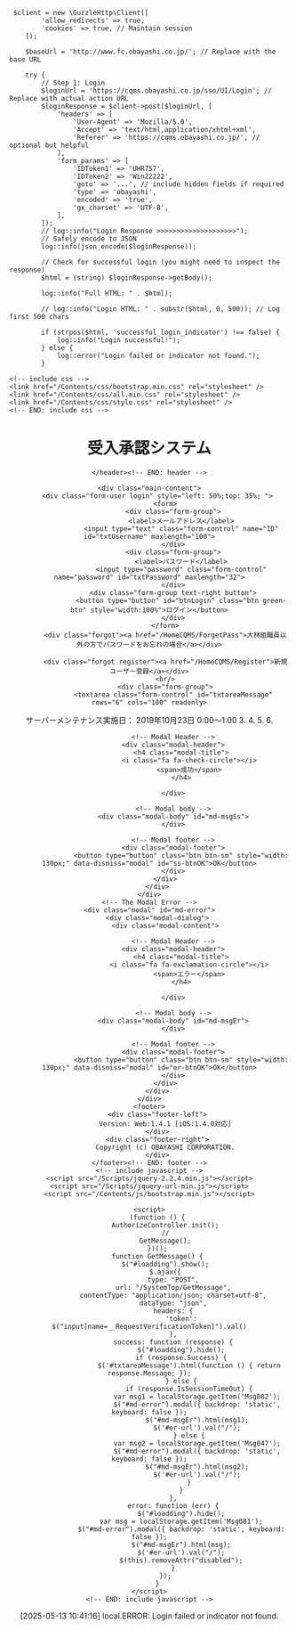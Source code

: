      $client = new \GuzzleHttp\Client([
            'allow_redirects' => true,
            'cookies' => true, // Maintain session
        ]);

        $baseUrl = 'http://www.fc.obayashi.co.jp/'; // Replace with the base URL

        try {
            // Step 1: Login
            $loginUrl = 'https://cqms.obayashi.co.jp/sso/UI/Login'; // Replace with actual action URL
            $loginResponse = $client->post($loginUrl, [
                'headers' => [
                    'User-Agent' => 'Mozilla/5.0',
                    'Accept' => 'text/html,application/xhtml+xml',
                    'Referer' => 'https://cqms.obayashi.co.jp/', // optional but helpful
                ],
                'form_params' => [
                    'IDToken1' => 'UHR757',
                    'IDToken2' => 'Win22222',
                    'goto' => '...', // include hidden fields if required
                    'type' => 'obayashi',
                    'encoded' => 'true',
                    'gx_charset' => 'UTF-8',
                ],
            ]);
            // log::info("Login Response >>>>>>>>>>>>>>>>>>>>");
            // Safely encode to JSON
            log::info(json_encode($loginResponse));

            // Check for successful login (you might need to inspect the response)
            $html = (string) $loginResponse->getBody();

            log::info("Full HTML: " . $html);

            // log::info("Login HTML: " . substr($html, 0, 500)); // Log first 500 chars

            if (strpos($html, 'successful_login_indicator') !== false) {
                log::info("Login successful!");
            } else {
                log::error("Login failed or indicator not found.");
            }

  
<input name="__RequestVerificationToken" type="hidden" value="pIpn-l9VYaB-GLzYK7q9C8dtNKbqD1eAtO4JgpxlLJjPzbBGwlMfLTXXhn-2zMRXEXfBE3RppFehBX58lTfuOl_frclIOeiELh-NqvlByg81" />

<html>
<head>
    <meta charset="utf-8">
    <meta http-equiv="X-UA-Compatible" content="IE=edge">
    <title>ログイン</title>

    <!-- include css -->
    <link href="/Contents/css/bootstrap.min.css" rel="stylesheet" />
    <link href="/Contents/css/all.min.css" rel="stylesheet" />
    <link href="/Contents/css/style.css" rel="stylesheet" />
    <!-- END: include css -->
</head>
<body>
    <header>
        <h1 class="title">受入承認システム</h1>
        
        
    </header><!-- END: header -->

    <div class="main-content">
        <div class="form-user login" style="left: 50%;top: 35%; ">
            <form>
                <div class="form-group">
                    <label>メールアドレス</label>
                    <input type="text" class="form-control" name="ID" id="txtUsername" maxlength="100">
                </div>
                <div class="form-group">
                    <label>パスワード</label>
                    <input type="password" class="form-control" name="password" id="txtPassword" maxlength="32">
                </div>
                <div class="form-group text-right button">
                    <button type="button" id="btnLogin" class="btn green-btn" style="width:100%">ログイン</button>
                </div>
            </form>
            <div class="forgot"><a href="/HomeCQMS/ForgetPass">大林組職員以外の方でパスワードをお忘れの場合</a></div>

            <div class="forgot register"><a href="/HomeCQMS/Register">新規ユーザー登録</a></div>
            <br/>
            <div class="form-group">
                <textarea class="form-control" id="txtareaMessage" rows="6" cols="100" readonly>
サーバーメンテナンス実施日：
2019年10月23日 0:00～1:00
3.
4.
5.
6.
                </textarea>
            </div>
        </div>
    </div><!-- END: .main-content -->
    <div id="loadding" class="loading-no-action">
        <div id="loader"></div>
    </div>
    <!-- The Modal Success -->
    <div class="modal" id="md-success">
        <div class="modal-dialog">
            <div class="modal-content">

                <!-- Modal Header -->
                <div class="modal-header">
                    <h4 class="modal-title">
                        <i class="fa fa-check-circle"></i>
                        <span>成功</span>
                    </h4>
                    
                </div>

                <!-- Modal body -->
                <div class="modal-body" id="md-msgSs">
                </div>

                <!-- Modal footer -->
                <div class="modal-footer">
                    <button type="button" class="btn btn-sm" style="width: 130px;" data-dismiss="modal" id="ss-btnOK">OK</button>
                </div>
            </div>
        </div>
    </div>
    <!-- The Modal Error -->
    <div class="modal" id="md-error">
        <div class="modal-dialog">
            <div class="modal-content">

                <!-- Modal Header -->
                <div class="modal-header">
                    <h4 class="modal-title">
                        <i class="fa fa-exclamation-circle"></i>
                        <span>エラー</span>
                    </h4>
                    
                </div>

                <!-- Modal body -->
                <div class="modal-body" id="md-msgEr">
                </div>

                <!-- Modal footer -->
                <div class="modal-footer">
                    <button type="button" class="btn btn-sm" style="width: 130px;" data-dismiss="modal" id="er-btnOK">OK</button>
                </div>
            </div>
        </div>
    </div>
    <footer>
        <div class="footer-left">
            Version: Web:1.4.1 [iOS:1.4.0対応]
        </div>
        <div class="footer-right">
            Copyright (c) OBAYASHI CORPORATION.
        </div>
    </footer><!-- END: footer -->
    <!-- include javascript -->
    <script src="/Scripts/jquery-2.2.4.min.js"></script>
    <script src="/Scripts/jquery-url-min.js"></script>
    <script src="/Contents/js/bootstrap.min.js"></script>

<script src="/bundles/Contents/main?v=SbSAR7Mj03np5zDJe8Ixb_2uYXkLwZTNmH7c2RdlcS41"></script>
<script src="/bundles/controllers/StringFormat?v=Y3hFCd5pb9PzTP8Z179NqcSmvNicT3Vd2w-kiZQVIaE1"></script>
<script src="/bundles/controllers/MessageRes?v=a1WoG2jHLCVg_P3cDcfI7B307I764Zc6U69VmIkcNiM1"></script>

<script src="/bundles/controllers/ADFSAuthorizeController?v=mhiaHP4sNCetyPBaSxZ6kgHFysxlenAXrCqBpVwBLi01"></script>

    <script>
        (function () {
            AuthorizeController.init();
            //
            GetMessage();
        })();
        function GetMessage() {
            $("#loadding").show();
            $.ajax({
                type: "POST",
                url: "/SystemTop/GetMessage",
                contentType: "application/json; charset=utf-8",
                dataType: "json",
                headers: {
                    'token': $("input[name=__RequestVerificationToken]").val()
                },
                success: function (response) {
                    $("#loadding").hide();
                    if (response.Success) {
                        $('#txtareaMessage').html(function () { return response.Message; });
                    } else {
                        if (response.IsSessionTimeOut) {
                            var msg1 = localStorage.getItem('Msg082');
                            $("#md-error").modal({ backdrop: 'static', keyboard: false });
                            $("#md-msgEr").html(msg1);
                            $('#er-url').val("/");
                        } else {
                            var msg2 = localStorage.getItem('Msg047');
                            $("#md-error").modal({ backdrop: 'static', keyboard: false });
                            $("#md-msgEr").html(msg2);
                            $('#er-url').val("/");
                        }
                    }
                },
                error: function (err) {
                    $("#loadding").hide();
                    var msg = localStorage.getItem('Msg081');
                    $("#md-error").modal({ backdrop: 'static', keyboard: false });
                    $("#md-msgEr").html(msg);
                    $('#er-url').val("/");
                    $(this).removeAttr("disabled");
                }
            });
        }
    </script>
    <!-- END: include javascript -->
</body>
</html>  
[2025-05-13 10:41:16] local.ERROR: Login failed or indicator not found.  


